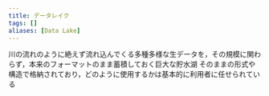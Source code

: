 ```yaml
---
title: データレイク
tags: []
aliases: [Data Lake]
---
```

川の流れのように絶えず流れ込んでくる多種多様な生データを，その規模に関わらず，本来のフォーマットのまま蓄積しておく巨大な貯水湖
そのままの形式や構造で格納されており，どのように使用するかは基本的に利用者に任せられている